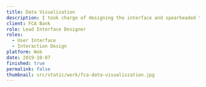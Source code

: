 ```yaml
---
title: Data Visualization
description: I took charge of designing the interface and spearheaded the ideation and creation process for the mortgage simulation concept at FCA Bank, a bank specializing in automotive financing and partnerships with prestigious automotive brands.
client: FCA Bank
role: Lead Interface Designer
roles:
  - User Interface
  - Interaction Design
platform: Web
date: 2019-10-07
finished: true
permalink: false
thumbnail: src/static/work/fca-data-visualizzation.jpg
---
```


